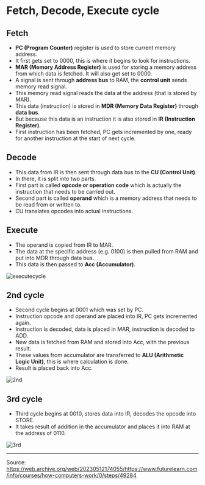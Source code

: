 # Fetch, Decode, Execute cycle

## Fetch

- __PC (Program Counter)__ register is used to store current memory address.
- It first gets set to 0000, this is where it begins to look for instructions.
- __MAR (Memory Address Register)__ is used for storing a memory address from which data is fetched. It will also get set to 0000.
- A signal is sent through __address bus__ to RAM, the __control unit__ sends memory read signal.
- This memory read signal reads the data at the address (that is stored by MAR).
- This data (instruction) is stored in __MDR (Memory Data Register)__ through __data bus__.
- But because this data is an instruction it is also stored in __IR (Instruction Register)__.
- First instruction has been fetched, PC gets incremented by one, ready for another instruction at the start of next cycle.

## Decode

- This data from IR is then sent through data bus to the __CU (Control Unit)__.
- In there, it is split into two parts.
- First part is called __opcode or operation code__ which is actually the instruction that needs to be carried out.
- Second part is called __operand__ which is a memory address that needs to be read from or written to.
- CU translates opcodes into actual instructions.

## Execute

- The operand is copied from IR to MAR.
- The data at the specific address (e.g. 0100) is then pulled from RAM and put into MDR through data bus.
- This data is then passed to __Acc (Accumulator)__.

![executecycle](scrs/execute.gif)


## 2nd cycle

- Second cycle begins at 0001 which was set by PC.
- Instruction opcode and operand are placed into IR, PC gets incremented again.
- Instruction is decoded, data is placed in MAR, instruction is decoded to ADD.
- New data is fetched from RAM and stored into Acc, with the previous result.
- These values from accumulator are transferred to __ALU (Arithmetic Logic Unit)__, this is where calculation is done.
- Result is placed back into Acc.

![2nd](scrs/2ndcycle.gif)

## 3rd cycle

- Third cycle begins at 0010, stores data into IR, decodes the opcode into STORE.
- It takes result of addition in the accumulator and places it into RAM at the address of 0110.

![3rd](scrs/3rdcycle.gif)

---

Source: https://web.archive.org/web/20230512174055/https://www.futurelearn.com/info/courses/how-computers-work/0/steps/49284
